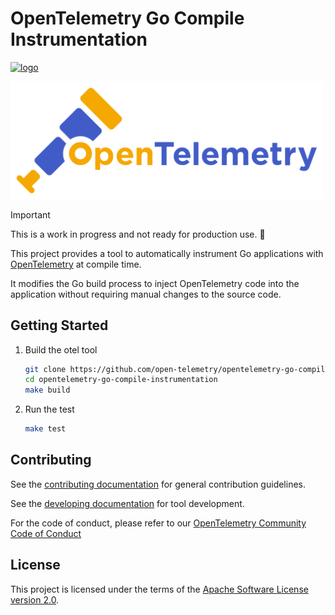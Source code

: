 # OpenTelemetry Go Compile Instrumentation

[![logo](https://img.shields.io/badge/slack-@cncf/otel--gocomp-blue.svg?logo=opentelemetry)](https://cloud-native.slack.com/archives/C088D8GSSSF)  &nbsp;

<img src="./docs/assets/otel-logo.png" alt="OpenTelemetry Logo" width="500">

> [!IMPORTANT]
> This is a work in progress and not ready for production use. 🚨

This project provides a tool to automatically instrument Go applications with
[OpenTelemetry](https://opentelemetry.io/) at compile time.

It modifies the Go build process to inject OpenTelemetry code into the application without
requiring manual changes to the source code.

## Getting Started

1. Build the otel tool

    ```bash
    git clone https://github.com/open-telemetry/opentelemetry-go-compile-instrumentation.git
    cd opentelemetry-go-compile-instrumentation
    make build
    ```

2. Run the test

    ```bash
    make test
    ```

## Contributing

See the [contributing documentation](CONTRIBUTING.md) for general contribution guidelines.

See the [developing documentation](./docs/developing.md) for tool development.

For the code of conduct, please refer to our [OpenTelemetry Community Code of Conduct](https://github.com/open-telemetry/community/blob/main/code-of-conduct.md)

## License

This project is licensed under the terms of the [Apache Software License version 2.0](./LICENSE).
